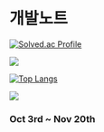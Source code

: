 
# 개발노트 

[![Solved.ac Profile](http://mazassumnida.wtf/api/generate_badge?boj=lwh497)](https://solved.ac/lwh497)<br/>


  <img src="http://mazandi.herokuapp.com/api?handle=lwh497&theme=warm"/>
  
  
  [![Top Langs](https://github-readme-stats.vercel.app/api/top-langs/?username=pabang0620)](https://github.com/pabang0620/github-readme-stats)
  
<img src="https://img.shields.io/badge/React-61DAFB?style=flat&logo=React&logoColor=white"/>

### Oct 3rd ~ Nov 20th
